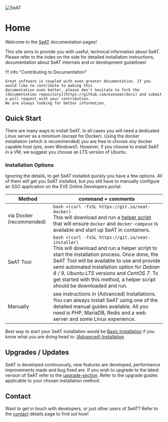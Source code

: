![SeAT](https://i.imgur.com/aPPOxSK.png)

# Home

Welcome to the [SeAT](https://github.com/eveseat/seat) documentation pages!

This site aims to provide you with useful, technical information about SeAT. Please refer to the index on the side for 
detailed installation instructions, documentation about SeAT internals and or development guidelines!


!!! info "Contributing to Documentation"
    
    Great software is coupled with even greater documentation. If you would like to contribute to making this 
    documentation even better, please don't hesitate to fork the 
    [documentation repository](https://github.com/eveseat/docs) and submit a pull request with your contribution. 
    We are always looking for better information.



## Quick Start

There are many ways to install SeAT. In all cases you will need a dedicated Linux server as a minimum (except for Docker). Using the docker installation (which is recommended) you are free to choose *any* docker capable host (yes, even Windows!). However, if you choose to install SeAT in a VM, we suggest you choose an LTS version of Ubuntu.

### Installation Options

Ignoring the details, to get SeAT installed quickly you have a few options. All of them will get you SeAT installed, but you still have to manually configure an SSO application on the EVE Online Developers portal.

Method | command + comments
------------ |  ------------
via Docker (recommended) | `bash <(curl -fsSL https://git.io/seat-docker)` <br> This will download and run a [helper script](https://github.com/eveseat/scripts/blob/master/docker-compose/bootstrap.sh) that will ensure `docker` and `docker-compose` is available and start up SeAT in containers.
SeAT Tool | `bash <(curl -fsSL https://git.io/seat-installer)`  <br> This will download and run a helper script to start the installation process. Once done, the SeAT Tool will be available to use and provide semi automated installation option for _Debian 8 / 9_, _Ubuntu LTS versions_ and _CentOS 7_. To get started with this method, a helper script should be downloaded and run.
Manually | see instructions in (Advanced) Installations. You can always install SeAT using one of the detailed manual guides available. All you need is PHP, MariaDB, Redis and a web server and some Linux experience.

Best way to start your SeAT installation would be [Basic Installation](/guides/installation/basic_installation/installation)
if you know what you are doing head to: [(Advanced) Installation](/guides/installation/manual_installation/getting_started)

## Upgrades / Updates

SeAT is developed continuously, new features are developed, performance improvements made and bug fixed are. If you
wish to upgrade to the latest version of SeAT refer to the [upgrade-section](/guides/admin/upgrade/general_upgrades).
Refer to the upgrade guides applicable to your chosen installation method.

## Contact

Want to get in touch with developers, or just other users of SeAT? Refer to the [contact](/about/contact/) details page to find out how!

